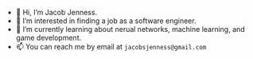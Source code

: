 - 👋 Hi, I’m Jacob Jenness.
- 👀 I’m interested in finding a job as a software engineer.
- 🌱 I’m currently learning about nerual networks, machine learning, and game development.
- 📫 You can reach me by email at `jacobsjenness@gmail.com` 
